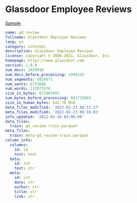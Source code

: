 # Glassdoor Employee Reviews
 
[Sample](../sample/gd_review.txt)
 
<!-- MARKDOWN-AUTO-DOCS:START (CODE:src=../../../ekorpkit/resources/corpora/gd_review.yaml) -->
<!-- The below code snippet is automatically added from ../../../ekorpkit/resources/corpora/gd_review.yaml -->
```yaml
name: gd_review
fullname: Glassdoor Employee Reviews
lang: en
category: informal
description: Glassdoor Employee Reviews
license: Copyright © 2008-2021, Glassdoor, Inc.
homepage: https://www.glassdoor.com
version: 1.0.0
num_docs: 1929910
num_docs_before_processing: 1949225
num_segments: 5016673
num_sents: 6733680
num_words: 112977678
size_in_bytes: 673987801
num_bytes_before_processing: 681715065
size_in_human_bytes: 642.76 MiB
data_files_modified: '2022-02-23 08:17:27'
meta_files_modified: '2022-02-23 08:16:03'
info_updated: '2022-02-26 03:06:08'
data_files:
  train: gd_review-train.parquet
meta_files:
  train: meta-gd_review-train.parquet
column_info:
  columns:
    id: id
    text: text
  data:
    id: int
    text: str
  meta:
    id: int
    date: str
    author: str
    title: str
    link: str
```
<!-- MARKDOWN-AUTO-DOCS:END -->
